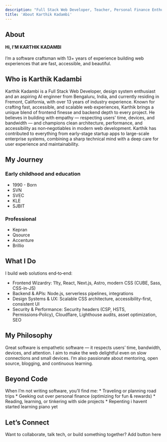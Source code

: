 ```yaml
---
description: "Full Stack Web Developer, Teacher, Personal Finance Enthusiast"
title: 'About Karthik Kadambi'
---
```

<section class="section-inset" aria-label="About karthik">
  <div class="flow">
    <h1>About</h1>
    <h4>Hi, I'M KARTHIK KADAMBI</h4>
    <p>I’m a software craftsman with 13+ years of experience building web experiences that are fast, accessible, and beautiful.</p>
  </div>
</section>
<section class="about" aria-label="About">
  <h2>Who is Karthik Kadambi</h2>
  <p>Karthik Kadambi is a Full Stack Web Developer, design system enthusiast and an aspiring AI enginner from Bengaluru, India, and currently residing in Fremont, California, with over 13 years of industry experience. Known for crafting fast, accessible, and scalable web experiences, Karthik brings a unique blend of frontend finesse and backend depth to every project. He believes in building with empathy — respecting users' time, devices, and bandwidth — and champions clean architecture, performance, and accessibility as non‑negotiables in modern web development.
  Karthik has contributed to everything from early-stage startup apps to large-scale enterprise systems, combining a sharp technical mind with a deep care for user experience and maintainability.</p>

  <h2>My Journey</h2>
  <h3>Early childhood and education</h3>
  <ul>
    <li>1990 - Born</li>
    <li>SVN</li>
    <li>SVEC</li>
    <li>KLE</li>
    <li>SJBIT</li>
  </ul>
  <h3>Professional</h3>
  <ul>
    <li>Kepran</li>
    <li>Qsource</li>
    <li>Accenture</li>
    <li>Brillio</li>
  </ul>
  

<h2>What I Do</h2>

I build web solutions end‑to‑end:
*  Frontend Wizardry: 11ty, React, Next.js, Astro, modern CSS (CUBE, Sass, CSS-in-JS)
* Backend & APIs: Node.js, serverless pipelines, integrations
* Design Systems & UX: Scalable CSS architecture, accessibility-first, consistent UI
* Security & Performance: Security headers (CSP, HSTS, Permissions‑Policy), Cloudflare, Lighthouse audits, asset optimization, SEO


<h2>My Philosophy</h2>
Great software is empathetic software — it respects users’ time, bandwidth, devices, and attention. I aim to make the web delightful even on slow connections and small devices. I’m also passionate about mentoring, open source, blogging, and continuous learning.

<h2>Beyond Code</h2>
When I’m not writing software, you’ll find me:
* Traveling or planning road trips
* Geeking out over personal finance (optimizing for fun & rewards)
* Reading, learning, or tinkering with side projects
* Repenting i havent started learning piano yet

<h2>Let’s Connect</h2>
Want to collaborate, talk tech, or build something together?
Add button here
</section>